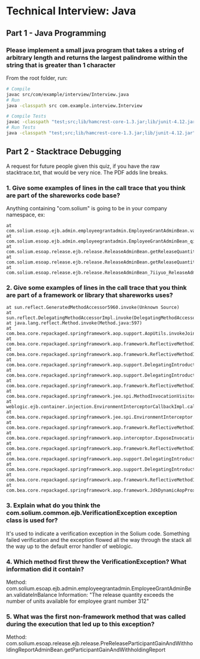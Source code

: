 # Technical Interview: Java

## Part 1 - Java Programming

### Please implement a small java program that takes a string of arbitrary length and returns the largest palindrome within the string that is greater than 1 character

From the root folder, run:

```bash
# Compile
javac src/com/example/interview/Interview.java
# Run
java -classpath src com.example.interview.Interview

# Compile Tests
javac -classpath "test;src;lib/hamcrest-core-1.3.jar;lib/junit-4.12.jar" test/com/example/interview/InterviewTest.java
# Run Tests
java -classpath "test;src;lib/hamcrest-core-1.3.jar;lib/junit-4.12.jar" org.junit.runner.JUnitCore com.example.interview.InterviewTest
```

## Part 2 - Stacktrace Debugging

A request for future people given this quiz, if you have the raw stacktrace.txt, that would be very nice. The PDF adds line breaks.

### 1. Give some examples of lines in the call trace that you think are part of the shareworks code base?

Anything containing "com.solium" is going to be in your company namespace, ex:
```
at com.solium.esoap.ejb.admin.employeegrantadmin.EmployeeGrantAdminBean.validateInBalance(EmployeeGrantAdminBean.java:7373)
at com.solium.esoap.ejb.admin.employeegrantadmin.EmployeeGrantAdminBean_qixr8e_EmployeeGrantAdminLocalImpl.validateInBalance(EmployeeGrantAdminBean_qixr8e_EmployeeGrantAdminLocalImpl.java:3208)
at com.solium.esoap.release.ejb.release.ReleaseAdminBean.getReleaseQuantityFactorDataAddPendingExercise(ReleaseAdminBean.java:2655)
at com.solium.esoap.release.ejb.release.ReleaseAdminBean.getReleaseQuantityFactorData(ReleaseAdminBean.java:2583)
at com.solium.esoap.release.ejb.release.ReleaseAdminBean_7iiyuo_ReleaseAdminLocalImpl.getReleaseQuantityFactorData(ReleaseAdminBean_7iiyuo_ReleaseAdminLocalImpl.java:2666)
```

### 2. Give some examples of lines in the call trace that you think are part of a framework or library that shareworks uses?

```
at sun.reflect.GeneratedMethodAccessor5960.invoke(Unknown Source)
at sun.reflect.DelegatingMethodAccessorImpl.invoke(DelegatingMethodAccessorImpl.java:25)
at java.lang.reflect.Method.invoke(Method.java:597)
at com.bea.core.repackaged.springframework.aop.support.AopUtils.invokeJoinpointUsingReflection(AopUtils.java:310)
at com.bea.core.repackaged.springframework.aop.framework.ReflectiveMethodInvocation.invokeJoinpoint(ReflectiveMethodInvocation.java:182)
at com.bea.core.repackaged.springframework.aop.framework.ReflectiveMethodInvocation.proceed(ReflectiveMethodInvocation.java:149)
at com.bea.core.repackaged.springframework.aop.support.DelegatingIntroductionInterceptor.doProceed(DelegatingIntroductionInterceptor.java:131)
at com.bea.core.repackaged.springframework.aop.support.DelegatingIntroductionInterceptor.invoke(DelegatingIntroductionInterceptor.java:119)
at com.bea.core.repackaged.springframework.aop.framework.ReflectiveMethodInvocation.proceed(ReflectiveMethodInvocation.java:171)
at com.bea.core.repackaged.springframework.jee.spi.MethodInvocationVisitorImpl.visit(MethodInvocationVisitorImpl.java:37)
at weblogic.ejb.container.injection.EnvironmentInterceptorCallbackImpl.callback(EnvironmentInterceptorCallbackImpl.java:54)
at com.bea.core.repackaged.springframework.jee.spi.EnvironmentInterceptor.invoke(EnvironmentInterceptor.java:50)
at com.bea.core.repackaged.springframework.aop.framework.ReflectiveMethodInvocation.proceed(ReflectiveMethodInvocation.java:171)
at com.bea.core.repackaged.springframework.aop.interceptor.ExposeInvocationInterceptor.invoke(ExposeInvocationInterceptor.java:89)
at com.bea.core.repackaged.springframework.aop.framework.ReflectiveMethodInvocation.proceed(ReflectiveMethodInvocation.java:171)
at com.bea.core.repackaged.springframework.aop.support.DelegatingIntroductionInterceptor.doProceed(DelegatingIntroductionInterceptor.java:131)
at com.bea.core.repackaged.springframework.aop.support.DelegatingIntroductionInterceptor.invoke(DelegatingIntroductionInterceptor.java:119)
at com.bea.core.repackaged.springframework.aop.framework.ReflectiveMethodInvocation.proceed(ReflectiveMethodInvocation.java:171)
at com.bea.core.repackaged.springframework.aop.framework.JdkDynamicAopProxy.invoke(JdkDynamicAopProxy.java:204)
```

### 3. Explain what do you think the com.solium.common.ejb.VerificationException exception class is used for?

It's used to indicate a verification exception in the Solium code. Something failed verification and the exception flowed all the way through the stack all the way up to the default error handler of weblogic.

### 4. Which method first threw the VerificationException? What information did it contain?

Method: com.solium.esoap.ejb.admin.employeegrantadmin.EmployeeGrantAdminBean.validateInBalance
Information: "The release quantity exceeds the number of units available for employee grant number 312"

### 5. What was the first non-framework method that was called during the execution that led up to this exception?

Method: com.solium.esoap.release.ejb.release.PreReleaseParticipantGainAndWithholdingReportAdminBean.getParticipantGainAndWithholdingReport
